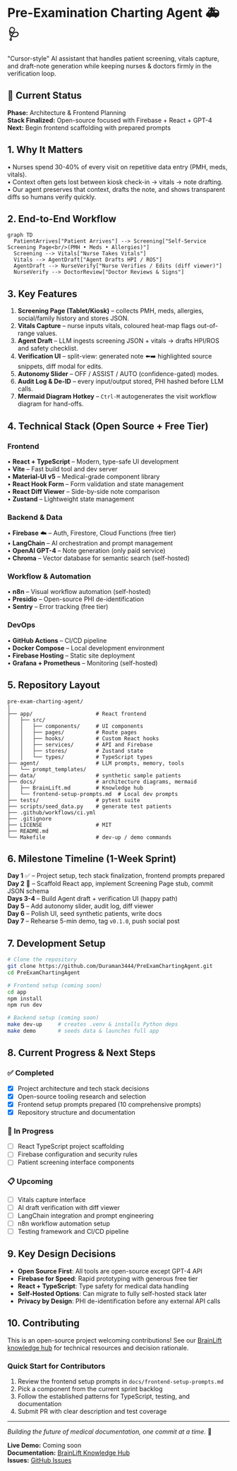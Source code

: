 # Pre-Examination Charting Agent 🚑🩺  
"Cursor-style" AI assistant that handles patient screening, vitals capture, and draft-note generation while keeping nurses & doctors firmly in the verification loop.

## 🎯 Current Status
**Phase:** Architecture & Frontend Planning  
**Stack Finalized:** Open-source focused with Firebase + React + GPT-4  
**Next:** Begin frontend scaffolding with prepared prompts  

## 1. Why It Matters
• Nurses spend 30-40% of every visit on repetitive data entry (PMH, meds, vitals).  
• Context often gets lost between kiosk check-in → vitals → note drafting.  
• Our agent preserves that context, drafts the note, and shows transparent diffs so humans verify quickly.

## 2. End-to-End Workflow
```mermaid
graph TD
  PatientArrives["Patient Arrives"] --> Screening["Self-Service Screening Page<br/>(PMH • Meds • Allergies)"]
  Screening --> Vitals["Nurse Takes Vitals"]
  Vitals --> AgentDraft["Agent Drafts HPI / ROS"]
  AgentDraft --> NurseVerify["Nurse Verifies / Edits (diff viewer)"]
  NurseVerify --> DoctorReview["Doctor Reviews & Signs"]
```

## 3. Key Features
1. **Screening Page (Tablet/Kiosk)** – collects PMH, meds, allergies, social/family history and stores JSON.  
2. **Vitals Capture** – nurse inputs vitals, coloured heat-map flags out-of-range values.  
3. **Agent Draft** – LLM ingests screening JSON + vitals → drafts HPI/ROS and safety checklist.  
4. **Verification UI** – split-view: generated note ⬅️➡️ highlighted source snippets, diff modal for edits.  
5. **Autonomy Slider** – OFF / ASSIST / AUTO (confidence-gated) modes.  
6. **Audit Log & De-ID** – every input/output stored, PHI hashed before LLM calls.  
7. **Mermaid Diagram Hotkey** – `Ctrl-M` autogenerates the visit workflow diagram for hand-offs.

## 4. Technical Stack (Open Source + Free Tier)
### Frontend
• **React + TypeScript** – Modern, type-safe UI development  
• **Vite** – Fast build tool and dev server  
• **Material-UI v5** – Medical-grade component library  
• **React Hook Form** – Form validation and state management  
• **React Diff Viewer** – Side-by-side note comparison  
• **Zustand** – Lightweight state management  

### Backend & Data
• **Firebase** ☁️ – Auth, Firestore, Cloud Functions (free tier)  
• **LangChain** – AI orchestration and prompt management  
• **OpenAI GPT-4** – Note generation (only paid service)  
• **Chroma** – Vector database for semantic search (self-hosted)  

### Workflow & Automation
• **n8n** – Visual workflow automation (self-hosted)  
• **Presidio** – Open-source PHI de-identification  
• **Sentry** – Error tracking (free tier)  

### DevOps
• **GitHub Actions** – CI/CD pipeline  
• **Docker Compose** – Local development environment  
• **Firebase Hosting** – Static site deployment  
• **Grafana + Prometheus** – Monitoring (self-hosted)  

## 5. Repository Layout
```
pre-exam-charting-agent/
│
├── app/                    # React frontend
│   ├── src/
│   │   ├── components/     # UI components
│   │   ├── pages/          # Route pages
│   │   ├── hooks/          # Custom React hooks
│   │   ├── services/       # API and Firebase
│   │   ├── stores/         # Zustand state
│   │   └── types/          # TypeScript types
├── agent/                  # LLM prompts, memory, tools
│   └── prompt_templates/
├── data/                   # synthetic sample patients
├── docs/                   # architecture diagrams, mermaid
│   ├── BrainLift.md        # Knowledge hub
│   └── frontend-setup-prompts.md  # Local dev prompts
├── tests/                  # pytest suite
├── scripts/seed_data.py    # generate test patients
├── .github/workflows/ci.yml
├── .gitignore
├── LICENSE                 # MIT
├── README.md
└── Makefile                # dev-up / demo commands
```

## 6. Milestone Timeline (1-Week Sprint)
**Day 1** ✅ – Project setup, tech stack finalization, frontend prompts prepared  
**Day 2** 🔄 – Scaffold React app, implement Screening Page stub, commit JSON schema  
**Days 3-4** – Build Agent draft + verification UI (happy path)  
**Day 5** – Add autonomy slider, audit log, diff viewer  
**Day 6** – Polish UI, seed synthetic patients, write docs  
**Day 7** – Rehearse 5-min demo, tag `v0.1.0`, push social post  

## 7. Development Setup
```bash
# Clone the repository
git clone https://github.com/Duraman3444/PreExamChartingAgent.git
cd PreExamChartingAgent

# Frontend setup (coming soon)
cd app
npm install
npm run dev

# Backend setup (coming soon)
make dev-up     # creates .venv & installs Python deps
make demo       # seeds data & launches full app
```

## 8. Current Progress & Next Steps
### ✅ Completed
- [x] Project architecture and tech stack decisions
- [x] Open-source tooling research and selection
- [x] Frontend setup prompts prepared (10 comprehensive prompts)
- [x] Repository structure and documentation

### 🔄 In Progress
- [ ] React TypeScript project scaffolding
- [ ] Firebase configuration and security rules
- [ ] Patient screening interface components

### 📋 Upcoming
- [ ] Vitals capture interface
- [ ] AI draft verification with diff viewer
- [ ] LangChain integration and prompt engineering
- [ ] n8n workflow automation setup
- [ ] Testing framework and CI/CD pipeline

## 9. Key Design Decisions
- **Open Source First**: All tools are open-source except GPT-4 API
- **Firebase for Speed**: Rapid prototyping with generous free tier
- **React + TypeScript**: Type safety for medical data handling
- **Self-Hosted Options**: Can migrate to fully self-hosted stack later
- **Privacy by Design**: PHI de-identification before any external API calls

## 10. Contributing
This is an open-source project welcoming contributions! See our [BrainLift knowledge hub](docs/BrainLift.md) for technical resources and decision rationale.

### Quick Start for Contributors
1. Review the frontend setup prompts in `docs/frontend-setup-prompts.md`
2. Pick a component from the current sprint backlog
3. Follow the established patterns for TypeScript, testing, and documentation
4. Submit PR with clear description and test coverage

---

_Building the future of medical documentation, one commit at a time._ 🚀

**Live Demo:** Coming soon  
**Documentation:** [BrainLift Knowledge Hub](docs/BrainLift.md)  
**Issues:** [GitHub Issues](https://github.com/Duraman3444/PreExamChartingAgent/issues)
